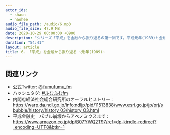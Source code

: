```yaml
---
actor_ids:
  - shaun
  - naohee
audio_file_path: /audio/6.mp3
audio_file_size: 47.9 MB
date: 2020-10-29 00:00:00 +0900
description: "シリーズ「平成」を金融から振り返るの第一回です。平成元年(1989)と金融の動きについて話しています。"
duration: "54:41"
layout: article
title: 6. 「平成」を金融から振り返る ~元年(1989)~
---
```


## 関連リンク

- 公式Twitter: [@fumufumu_fm](https://twitter.com/fumufumu_fm)
- ハッシュタグ: [#ふむふむfm](https://twitter.com/hashtag/ふむふむfm?src=hash)
- 内閣府経済社会総合研究所のオーラルヒストリー : https://warp.da.ndl.go.jp/info:ndljp/pid/11513838/www.esri.go.jp/jp/prj/sbubble/history/history_03/history_03.html
- 平成金融史　バブル崩壊からアベノミクスまで : https://www.amazon.co.jp/dp/B07YWQ2T97/ref=dp-kindle-redirect?_encoding=UTF8&btkr=1
